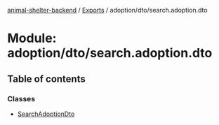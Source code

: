 [animal-shelter-backend](../README.md) / [Exports](../modules.md) / adoption/dto/search.adoption.dto

# Module: adoption/dto/search.adoption.dto

## Table of contents

### Classes

- [SearchAdoptionDto](../classes/adoption_dto_search_adoption_dto.SearchAdoptionDto.md)
